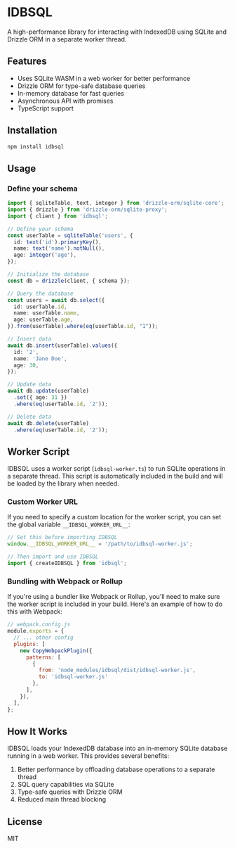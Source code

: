 # IDBSQL

A high-performance library for interacting with IndexedDB using SQLite and Drizzle ORM in a separate worker thread.

## Features

- Uses SQLite WASM in a web worker for better performance
- Drizzle ORM for type-safe database queries
- In-memory database for fast queries
- Asynchronous API with promises
- TypeScript support

## Installation

```bash
npm install idbsql
```

## Usage

### Define your schema

```typescript
import { sqliteTable, text, integer } from 'drizzle-orm/sqlite-core';
import { drizzle } from 'drizzle-orm/sqlite-proxy';
import { client } from 'idbsql';

// Define your schema
const userTable = sqliteTable('users', {
  id: text('id').primaryKey(),
  name: text('name').notNull(),
  age: integer('age'),
});

// Initialize the database
const db = drizzle(client, { schema });

// Query the database
const users = await db.select({
  id: userTable.id,
  name: userTable.name,
  age: userTable.age,
}).from(userTable).where(eq(userTable.id, "1"));

// Insert data
await db.insert(userTable).values({
  id: '2',
  name: 'Jane Doe',
  age: 30,
});

// Update data
await db.update(userTable)
  .set({ age: 31 })
  .where(eq(userTable.id, '2'));

// Delete data
await db.delete(userTable)
  .where(eq(userTable.id, '2'));
```

## Worker Script

IDBSQL uses a worker script (`idbsql-worker.ts`) to run SQLite operations in a separate thread. This script is automatically included in the build and will be loaded by the library when needed.

### Custom Worker URL

If you need to specify a custom location for the worker script, you can set the global variable `__IDBSQL_WORKER_URL__`:

```javascript
// Set this before importing IDBSQL
window.__IDBSQL_WORKER_URL__ = '/path/to/idbsql-worker.js';

// Then import and use IDBSQL
import { createIDBSQL } from 'idbsql';
```

### Bundling with Webpack or Rollup

If you're using a bundler like Webpack or Rollup, you'll need to make sure the worker script is included in your build. Here's an example of how to do this with Webpack:

```javascript
// webpack.config.js
module.exports = {
  // ... other config
  plugins: [
    new CopyWebpackPlugin({
      patterns: [
        {
          from: 'node_modules/idbsql/dist/idbsql-worker.js',
          to: 'idbsql-worker.js'
        },
      ],
    }),
  ],
};
```

## How It Works

IDBSQL loads your IndexedDB database into an in-memory SQLite database running in a web worker. This provides several benefits:

1. Better performance by offloading database operations to a separate thread
2. SQL query capabilities via SQLite
3. Type-safe queries with Drizzle ORM
4. Reduced main thread blocking

## License

MIT
